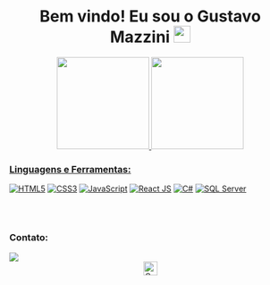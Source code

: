 <h1 align="center">
  Bem vindo! Eu sou o Gustavo Mazzini 
  <img src="https://i.imgur.com/ATEHSYp.gif" width="30px"/>
</h1>



<div align="center">
  <a href="https://github.com/Gustavo923/">
  <img height="165em" src="https://github-readme-stats.vercel.app/api?username=Gustavo923&show_icons=true&theme=transparent"/>
  <img height="165em" src="https://github-readme-stats.vercel.app/api/top-langs/?username=Gustavo923&theme=transparent"/>
</div>


<!-- https://dev.to/envoy_/150-badges-for-github-pnk -->

<div align="left" style="display: inline-block; margin-bottom: 15px;">
  <h3 align="left">Linguagens e Ferramentas:</h3>
  
  <a href="#"><img src="https://img.shields.io/badge/HTML5-E34F26?style=for-the-badge&logo=html5&logoColor=white" alt="HTML5"></a>
  <a href="#"><img src="https://img.shields.io/badge/CSS3-1572B6?style=for-the-badge&logo=css3&logoColor=white" alt="CSS3"></a>
  <a href="#"><img src="https://img.shields.io/badge/JavaScript-F7DF1E?style=for-the-badge&logo=javascript&logoColor=white" alt="JavaScript"></a>
  <a href="#"><img src="https://img.shields.io/badge/React-61DAFB?style=for-the-badge&logo=react&logoColor=white" alt="React JS"></a>
  <a href="https://github.com/Gustavo923/C-Sharp"><img src="https://img.shields.io/badge/C%23-239120?style=for-the-badge&logo=c-sharp&logoColor=white" alt="C#"></a>
  <a href="#"><img src="https://img.shields.io/badge/Microsoft_SQL_Server-CC2927?style=for-the-badge&logo=microsoft-sql-server&logoColor=white" alt="SQL Server"></a>
</div>



<div align="left" style="display: inline_block"><br>
  <h3 align="left">Contato:</h3>
  <a href="https://www.linkedin.com/in/gustavo-mazzini-79a84b33b" target="_blank"><img src="https://img.shields.io/badge/-LinkedIn-%230077B5?style=for-the-badge&logo=linkedin&logoColor=white" target="_blank"></a> 
</div>

  <div  align="center">
 <a href="#"><img  height="25" src="https://komarev.com/ghpvc/?username=Gustavo923&label=Profile%20Views&color=0165f1&style=flat" alt="Gustavo923"/></a> 
</div>
